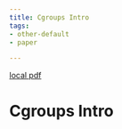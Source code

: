 ```yaml
---
title: Cgroups Intro
tags:
- other-default
- paper

---
```


[local pdf](../../../pdfs/cgroups-intro.pdf)

# Cgroups Intro
